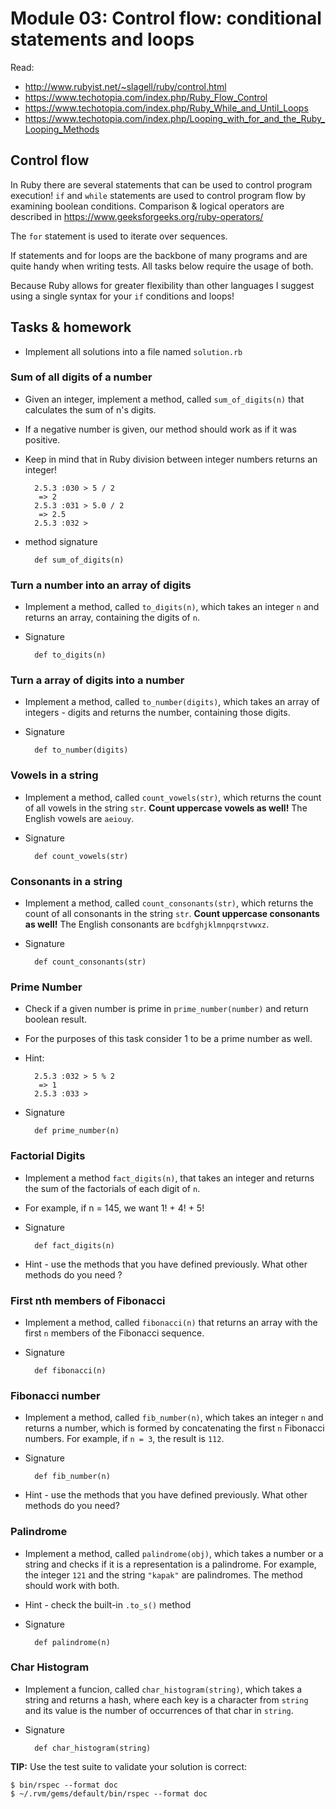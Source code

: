 # Module 03: Control flow: conditional statements and loops

Read:
* http://www.rubyist.net/~slagell/ruby/control.html
* https://www.techotopia.com/index.php/Ruby_Flow_Control
* https://www.techotopia.com/index.php/Ruby_While_and_Until_Loops
* https://www.techotopia.com/index.php/Looping_with_for_and_the_Ruby_Looping_Methods


## Control flow

In Ruby there are several statements that can be used to control program
execution! `if` and `while` statements are used to control program flow by
examining boolean conditions. Comparison & logical operators are described in
https://www.geeksforgeeks.org/ruby-operators/

The `for` statement is used to iterate over sequences.

If statements and for loops are the backbone of many programs and
are quite handy when writing tests. All tasks below require the usage of both.

Because Ruby allows for greater flexibility than other languages I suggest
using a single syntax for your `if` conditions and loops!



## Tasks & homework

* Implement all solutions into a file named `solution.rb`

### Sum of all digits of a number

* Given an integer, implement a method, called `sum_of_digits(n)` that calculates the sum of n's digits.
* If a negative number is given, our method should work as if it was positive.
* Keep in mind that in Ruby division between integer numbers returns an integer!

        2.5.3 :030 > 5 / 2
         => 2 
        2.5.3 :031 > 5.0 / 2
         => 2.5 
        2.5.3 :032 > 

* method signature

        def sum_of_digits(n)

### Turn a number into an array of digits

* Implement a method, called `to_digits(n)`, which takes an integer `n` and returns an array, containing the digits of `n`.
* Signature

        def to_digits(n)


### Turn a array of digits into a number

* Implement a method, called `to_number(digits)`, which takes an array of integers - digits and returns the number,
  containing those digits.
* Signature

        def to_number(digits)


### Vowels in a string

* Implement a method, called `count_vowels(str)`, which returns the count of all vowels in the string `str`.
**Count uppercase vowels as well!** The English vowels are `aeiouy`.
* Signature

        def count_vowels(str)


### Consonants in a string

* Implement a method, called `count_consonants(str)`, which returns the count of all consonants in the string `str`.
**Count uppercase consonants as well!** The English consonants are `bcdfghjklmnpqrstvwxz`.
* Signature

        def count_consonants(str)

### Prime Number

* Check if a given number is prime in `prime_number(number)` and return boolean result.
* For the purposes of this task consider 1 to be a prime number as well.
* Hint:

        2.5.3 :032 > 5 % 2
         => 1 
        2.5.3 :033 > 

* Signature

        def prime_number(n)

### Factorial Digits

* Implement a method `fact_digits(n)`, that takes an integer and returns the sum of the factorials of each digit of `n`.
* For example, if n = 145, we want 1! + 4! + 5!
* Signature

        def fact_digits(n)

* Hint - use the methods that you have defined previously. What other methods
do you need ?

### First nth members of Fibonacci

* Implement a method, called `fibonacci(n)` that returns an array with the first `n` members of the Fibonacci sequence.
* Signature

        def fibonacci(n)

### Fibonacci number

* Implement a method, called `fib_number(n)`, which takes an integer `n` and returns a number,
  which is formed by concatenating the first `n` Fibonacci numbers.
  For example, if `n = 3`, the result is `112`.
* Signature

        def fib_number(n)

* Hint - use the methods that you have defined previously. What other methods
  do you need?

### Palindrome

* Implement a method, called `palindrome(obj)`,
  which takes a number or a string and checks if it is a representation is a palindrome.
  For example, the integer `121` and the string `"kapak"` are palindromes. The method should work with both.
* Hint - check the built-in `.to_s()` method
* Signature

        def palindrome(n)

### Char Histogram

* Implement a funcion, called `char_histogram(string)`, which takes a string and returns a hash,
  where each key is a character from `string` and its value is the number of occurrences of that char in `string`.
* Signature

        def char_histogram(string)


**TIP:** Use the test suite to validate your solution is correct:

    $ bin/rspec --format doc
    $ ~/.rvm/gems/default/bin/rspec --format doc
